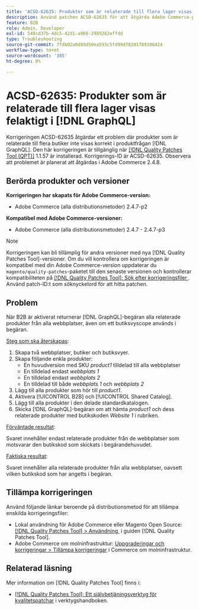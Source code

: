 ```yaml
---
title: 'ACSD-62635: Produkter som är relaterade till flera lager visas felaktigt i  [!DNL GraphQL]'
description: Använd patchen ACSD-62635 för att åtgärda Adobe Commerce-problemet där produkter som hör till flera butiker inte visas korrekt i produktfrågan  [!DNL GraphQL] .
feature: B2B
role: Admin, Developer
exl-id: 540cd37b-4dc5-42d1-a968-2989262effdd
type: Troubleshooting
source-git-commit: 7fdb02a6d89d50ea593c5fd99d78101f89198424
workflow-type: tm+mt
source-wordcount: '385'
ht-degree: 0%

---
```


# ACSD-62635: Produkter som är relaterade till flera lager visas felaktigt i [!DNL GraphQL]

Korrigeringen ACSD-62635 åtgärdar ett problem där produkter som är relaterade till flera butiker inte visas korrekt i produktfrågan [!DNL GraphQL]. Den här korrigeringen är tillgänglig när [[!DNL Quality Patches Tool (QPT)]](https://experienceleague.adobe.com/docs/commerce-operations/tools/quality-patches-tool/usage.html?lang=sv-SE) 1.1.57 är installerad. Korrigerings-ID är ACSD-62635. Observera att problemet är planerat att åtgärdas i Adobe Commerce 2.4.8.

## Berörda produkter och versioner

**Korrigeringen har skapats för Adobe Commerce-version:**

* Adobe Commerce (alla distributionsmetoder) 2.4.7-p2

**Kompatibel med Adobe Commerce-versioner:**

* Adobe Commerce (alla distributionsmetoder) 2.4.7 - 2.4.7-p3

>[!NOTE]
>
>Korrigeringen kan bli tillämplig för andra versioner med nya [!DNL Quality Patches Tool]-versioner. Om du vill kontrollera om korrigeringen är kompatibel med din Adobe Commerce-version uppdaterar du `magento/quality-patches`-paketet till den senaste versionen och kontrollerar kompatibiliteten på [[!DNL Quality Patches Tool]: Sök efter korrigeringsfiler &#x200B;](https://experienceleague.adobe.com/tools/commerce-quality-patches/index.html?lang=sv-SE). Använd patch-ID:t som söknyckelord för att hitta patchen.

## Problem

När B2B är aktiverat returnerar [!DNL GraphQL]-begäran alla relaterade produkter från alla webbplatser, även om ett butiksvyscope används i begäran.

<u>Steg som ska återskapas</u>:

1. Skapa två webbplatser, butiker och butiksvyer.
1. Skapa följande enkla produkter:
   * En huvudversion med SKU *product1* tilldelad till alla webbplatser
   * En tilldelad endast *webbplats 1*
   * En tilldelad endast *webbplats 2*
   * En tilldelad till både *webbplats 1* och *webbplats 2*
1. Lägg till alla produkter som hör till *product1*.
1. Aktivera [!UICONTROL B2B] och [!UICONTROL Shared Catalog].
1. Lägg till alla produkter i den delade standardkatalogen.
1. Skicka [!DNL GraphQL]-begäran om att hämta *product1* och dess relaterade produkter med butikskoden *Website 1* i rubriken.

<u>Förväntade resultat</u>:

Svaret innehåller endast relaterade produkter från de webbplatser som motsvarar den butikskod som skickats i begärandehuvudet.

<u>Faktiska resultat</u>:

Svaret innehåller alla relaterade produkter från alla webbplatser, oavsett vilken butikskod som har angetts i begäran.

## Tillämpa korrigeringen

Använd följande länkar beroende på distributionsmetod för att tillämpa enskilda korrigeringsfiler:

* Lokal användning för Adobe Commerce eller Magento Open Source: [[!DNL Quality Patches Tool] > Användning &#x200B;](/help/tools/quality-patches-tool/usage.md) i guiden [!DNL Quality Patches Tool].
* Adobe Commerce om molninfrastruktur: [Uppgraderingar och korrigeringar > Tillämpa korrigeringar](https://experienceleague.adobe.com/docs/commerce-cloud-service/user-guide/develop/upgrade/apply-patches.html?lang=sv-SE) i Commerce om molninfrastruktur.

## Relaterad läsning

Mer information om [!DNL Quality Patches Tool] finns i:

* [[!DNL Quality Patches Tool]: Ett självbetjäningsverktyg för kvalitetspatchar](/help/tools/quality-patches-tool/quality-patches-tool-to-self-serve-quality-patches.md) i verktygshandboken.
